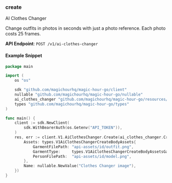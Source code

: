 
### create <a name="create"></a>
AI Clothes Changer

Change outfits in photos in seconds with just a photo reference. Each photo costs 25 frames.

**API Endpoint**: `POST /v1/ai-clothes-changer`

#### Example Snippet

```go
package main

import (
	os "os"

	sdk "github.com/magichourhq/magic-hour-go/client"
	nullable "github.com/magichourhq/magic-hour-go/nullable"
	ai_clothes_changer "github.com/magichourhq/magic-hour-go/resources/v1/ai_clothes_changer"
	types "github.com/magichourhq/magic-hour-go/types"
)

func main() {
	client := sdk.NewClient(
		sdk.WithBearerAuth(os.Getenv("API_TOKEN")),
	)
	res, err := client.V1.AiClothesChanger.Create(ai_clothes_changer.CreateRequest{
		Assets: types.V1AiClothesChangerCreateBodyAssets{
			GarmentFilePath: "api-assets/id/outfit.png",
			GarmentType:     types.V1AiClothesChangerCreateBodyAssetsGarmentTypeEnumDresses,
			PersonFilePath:  "api-assets/id/model.png",
		},
		Name: nullable.NewValue("Clothes Changer image"),
	})
}

```
